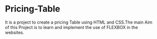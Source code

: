 # Pricing-Table

It is a project to create a pricing Table using HTML and CSS.The main Aim of this Project is to learn and implement the use of FLEXBOX in the websites.
